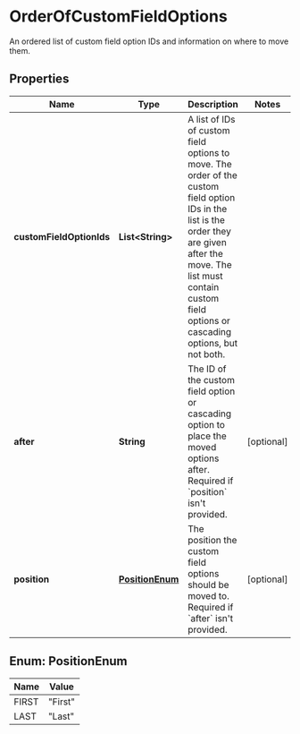 

# OrderOfCustomFieldOptions

An ordered list of custom field option IDs and information on where to move them.

## Properties

| Name | Type | Description | Notes |
|------------ | ------------- | ------------- | -------------|
|**customFieldOptionIds** | **List&lt;String&gt;** | A list of IDs of custom field options to move. The order of the custom field option IDs in the list is the order they are given after the move. The list must contain custom field options or cascading options, but not both. |  |
|**after** | **String** | The ID of the custom field option or cascading option to place the moved options after. Required if &#x60;position&#x60; isn&#39;t provided. |  [optional] |
|**position** | [**PositionEnum**](#PositionEnum) | The position the custom field options should be moved to. Required if &#x60;after&#x60; isn&#39;t provided. |  [optional] |



## Enum: PositionEnum

| Name | Value |
|---- | -----|
| FIRST | &quot;First&quot; |
| LAST | &quot;Last&quot; |



